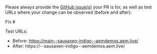 Please always provide the [GitHub issue(s)](../issues) your PR is for, as well as test URLs where your change can be observed (before and after):

Fix #<gh-issue-id>

Test URLs:
- Before: https://main--sausaxen-indigo--aemdemos.aem.live/
- After: https://<branch>--sausaxen-indigo--aemdemos.aem.live/
